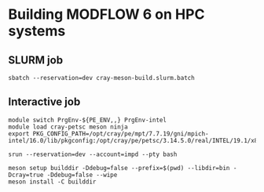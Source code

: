 # Building MODFLOW 6 on HPC systems

## SLURM job

```
sbatch --reservation=dev cray-meson-build.slurm.batch
```

## Interactive job

```
module switch PrgEnv-${PE_ENV,,} PrgEnv-intel
module load cray-petsc meson ninja
export PKG_CONFIG_PATH=/opt/cray/pe/mpt/7.7.19/gni/mpich-intel/16.0/lib/pkgconfig:/opt/cray/pe/petsc/3.14.5.0/real/INTEL/19.1/x86_skylake/lib/pkgconfig:$PKG_CONFIG_PATH

srun --reservation=dev --account=impd --pty bash

meson setup builddir -Ddebug=false --prefix=$(pwd) --libdir=bin -Dcray=true -Ddebug=false --wipe
meson install -C builddir
```